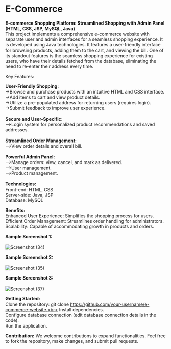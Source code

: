 # E-Commerce
<B>E-commerce Shopping Platform: Streamlined Shopping with Admin Panel (HTML, CSS, JSP, MySQL, Java)</B><br>
This project implements a comprehensive e-commerce website with separate user and admin interfaces for a seamless shopping experience. It is developed using Java technologies. It features a user-friendly interface for browsing products, adding them to the cart, and viewing the bill. One of its standout features is the seamless shopping experience for existing users, who have their details fetched from the database, eliminating the need to re-enter their address every time.

Key Features:

<b>User-Friendly Shopping:</b><br>
->Browse and purchase products with an intuitive HTML and CSS interface.<br>
->Add items to cart and view product details.<br>
->Utilize a pre-populated address for returning users (requires login).<br>
->Submit feedback to improve user experience.<br>
<br>
<b>Secure and User-Specific:</b><br>
-->Login system for personalized product recommendations and saved addresses.<br>
<br>
<b>Streamlined Order Management:</b><br>
-->View order details and overall bill.<br>
<br>
<b>Powerful Admin Panel:</b><br>
-->Manage orders: view, cancel, and mark as delivered.<br>
-->User management. <br>
-->Product management.<br>
<br>
<b>Technologies:</b><br>
Front-end: HTML, CSS<br>
Server-side: Java, JSP<br>
Database: MySQL<br>

<b>Benefits:</b><br>
Enhanced User Experience: Simplifies the shopping process for users.<br>
Efficient Order Management: Streamlines order handling for administrators.<br>
Scalability: Capable of accommodating growth in products and orders.<br>

<b>Sample Screenshot 1:</b><br>
<br>
![Screenshot (34)](https://github.com/deekshatmanhotra/E-Commerce/assets/160055819/1595822c-8247-4064-b97d-a06c49df76d1)

<b>Sample Screenshot 2:</b><br>
<br>
![Screenshot (35)](https://github.com/deekshatmanhotra/E-Commerce/assets/160055819/1139d013-dda7-4f14-b0d8-f935bca24871)

<b>Sample Screenshot 3:</b><br>
<br>
![Screenshot (37)](https://github.com/deekshatmanhotra/E-Commerce/assets/160055819/b6c18985-4e33-47ec-a6a4-240d5ab424a0)



<b>Getting Started:</b><br>
Clone the repository: git clone https://github.com/your-username/e-commerce-website.<br>
Install dependencies.<br>
Configure database connection (edit database connection details in the code).<br>
Run the application.<br>    

<b>Contribution:</b>
We welcome contributions to expand functionalities. Feel free to fork the repository, make changes, and submit pull requests.
